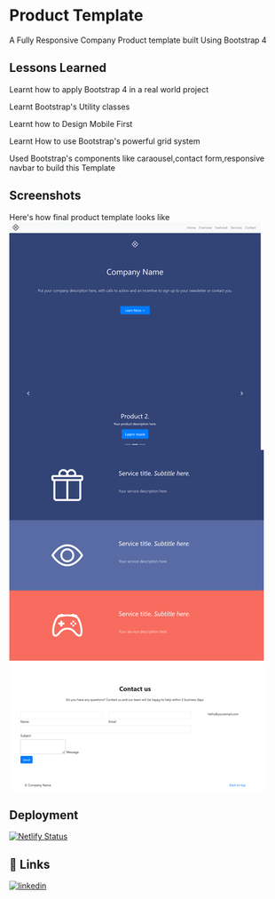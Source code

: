 
# Product Template

A Fully Responsive Company Product template built Using Bootstrap 4


## Lessons Learned

Learnt how to apply Bootstrap 4 in a real world project

Learnt Bootstrap's Utility classes

Learnt how to Design Mobile First

Learnt How to use Bootstrap's powerful grid system

Used Bootstrap's components like caraousel,contact form,responsive navbar to build this Template



## Screenshots

Here's how final product template looks like
![Final site](screenshot.png)


## Deployment

[![Netlify Status](https://api.netlify.com/api/v1/badges/4784248f-b770-45d3-9cfe-67e5efe929ce/deploy-status)](https://app.netlify.com/sites/company-template-bs4/deploys)
## 🔗 Links
[![linkedin](https://img.shields.io/badge/linkedin-0A66C2?style=for-the-badge&logo=linkedin&logoColor=white)](https://www.linkedin.com/in/subramanya-rao-67b935213/)


